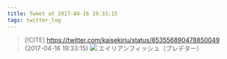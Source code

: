 ```yaml
---
title: Tweet at 2017-04-16 19:33:15
tags: twitter_log
---
```


> [!CITE] https://twitter.com/kaisekiriu/status/853556890478850049 (2017-04-16 19:33:15)
> ![](https://twitter.com/kaisekiriu/status/853556890478850049)
> エイリアンフィッシュ（プレデター）
